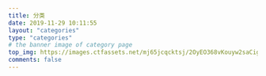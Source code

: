 ```yaml
---
title: 分类
date: 2019-11-29 10:11:55
layout: "categories"
type: "categories"
# the banner image of category page
top_img: https://images.ctfassets.net/mj65jcqcktsj/2OyEO368vKouyw2saCigws/915e088f26e0d234d1c0d94addb94ffd/pod-common-dolphins-w-reynolds-1162x415.jpg
comments: false
---
```

